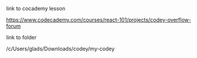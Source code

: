 link to cocademy lesson

https://www.codecademy.com/courses/react-101/projects/codey-overflow-forum

link to folder

/c/Users/glads/Downloads/codey/my-codey
